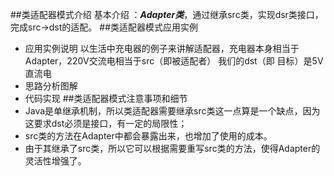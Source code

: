 ##类适配器模式介绍
基本介绍 ：***Adapter类***，通过继承src类，实现dsr类接口，完成src->dst的适配。
##类适配器模式应用实例
* 应用实例说明 以生活中充电器的例子来讲解适配器，充电器本身相当于Adapter，220V交流电相当于src（即被适配者）
我们的dst（即 目标）是5V直流电
* 思路分析图解
* 代码实现
##类适配器模式注意事项和细节
* Java是单继承机制，所以类适配器需要继承src类这一点算是一个缺点，因为这要求dst必须是接口，有一定的局限性；
* src类的方法在Adapter中都会暴露出来，也增加了使用的成本。
* 由于其继承了src类，所以它可以根据需要重写src类的方法，使得Adapter的灵活性增强了。


